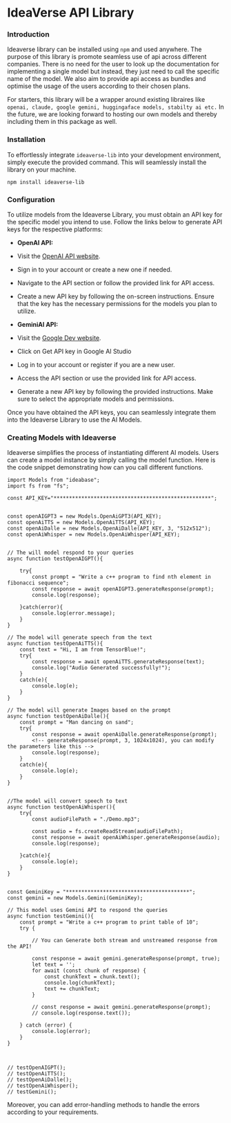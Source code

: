 # IdeaVerse API Library

### Introduction

Ideaverse library can be installed using `npm` and used anywhere. The purpose of this library is promote seamless use of api across different companies. There is no need for the user to look up the documentation for implementing a single model but instead, they just need to call the specific name of the model. We also aim to provide api access as bundles and optimise the usage of the users according to their chosen plans.

For starters, this library will be a wrapper around existing libraires like `openai, claude, google gemini, huggingaface models, stabilty ai etc.` In the future, we are looking forward to hosting our own models and thereby including them in this package as well.

### Installation
To effortlessly integrate `ideaverse-lib` into your development environment, simply execute the provided command. This will seamlessly install the library on your machine.
```
npm install ideaverse-lib
```

### Configuration
To utilize models from the Ideaverse Library, you must obtain an API key for the specific model you intend to use. Follow the links below to generate API keys for the respective platforms:

- **OpenAI API:**
- Visit the [OpenAI API website](https://platform.openai.com/account/api-keys).
- Sign in to your account or create a new one if needed.
- Navigate to the API section or follow the provided link for API access.
- Create a new API key by following the on-screen instructions. Ensure that the key has the necessary permissions for the models you plan to utilize.

- **GeminiAI API:**
- Visit the [Google Dev website](https://ai.google.dev/).
- Click on Get API key in Google AI Studio
- Log in to your account or register if you are a new user.
- Access the API section or use the provided link for API access.
- Generate a new API key by following the provided instructions. Make sure to select the appropriate models and permissions.

Once you have obtained the API keys, you can seamlessly integrate them into the Ideaverse Library to use the AI Models.

### Creating Models with Ideaverse
Ideaverse simplifies the process of instantiating different AI models. Users can create a model instance by simply calling the model function. Here is the code snippet demonstrating how can you call different functions.

```
import Models from "ideabase";
import fs from "fs";

const API_KEY="***************************************************";


const openAIGPT3 = new Models.OpenAiGPT3(API_KEY);
const openAiTTS = new Models.OpenAiTTS(API_KEY);
const openAiDalle = new Models.OpenAiDalle(API_KEY, 3, "512x512");  
const openAiWhisper = new Models.OpenAiWhisper(API_KEY);


// The will model respond to your queries 
async function testOpenAIGPT(){

    try{
        const prompt = "Write a c++ program to find nth element in fibonacci sequence";        
        const response = await openAIGPT3.generateResponse(prompt);
        console.log(response);

    }catch(error){
        console.log(error.message);
    }
}

// The model will generate speech from the text 
async function testOpenAiTTS(){
    const text = "Hi, I am from TensorBlue!";
    try{
        const response = await openAiTTS.generateResponse(text);
        console.log("Audio Generated successfully!");                 
    }
    catch(e){
        console.log(e);
    }
}

// The model will generate Images based on the prompt 
async function testOpenAiDalle(){
    const prompt = "Man dancing on sand";                                      
    try{
        const response = await openAiDalle.generateResponse(prompt);
        <!-- generateResponse(prompt, 3, 1024x1024), you can modify the parameters like this -->
        console.log(response);
    }
    catch(e){
        console.log(e);
    }
}


//The model will convert speech to text 
async function testOpenAiWhisper(){
    try{
        const audioFilePath = "./Demo.mp3";                                
        
        const audio = fs.createReadStream(audioFilePath);
        const response = await openAiWhisper.generateResponse(audio);
        console.log(response);

    }catch(e){
        console.log(e);
    }
}


const GeminiKey = "****************************************";
const gemini = new Models.Gemini(GeminiKey);

// This model uses Gemini API to respond the queries 
async function testGemini(){
    const prompt = "Write a c++ program to print table of 10";
    try {

        // You can Generate both stream and unstreamed response from the API!

        const response = await gemini.generateResponse(prompt, true);
        let text = '';
        for await (const chunk of response) {
            const chunkText = chunk.text();
            console.log(chunkText);
            text += chunkText;
        }

        // const response = await gemini.generateResponse(prompt);
        // console.log(response.text());

    } catch (error) {
        console.log(error);
    }
}



// testOpenAIGPT();
// testOpenAiTTS();
// testOpenAiDalle();
// testOpenAiWhisper();
// testGemini();

```

Moreover, you can add error-handling methods to handle the errors according to your requirements.
